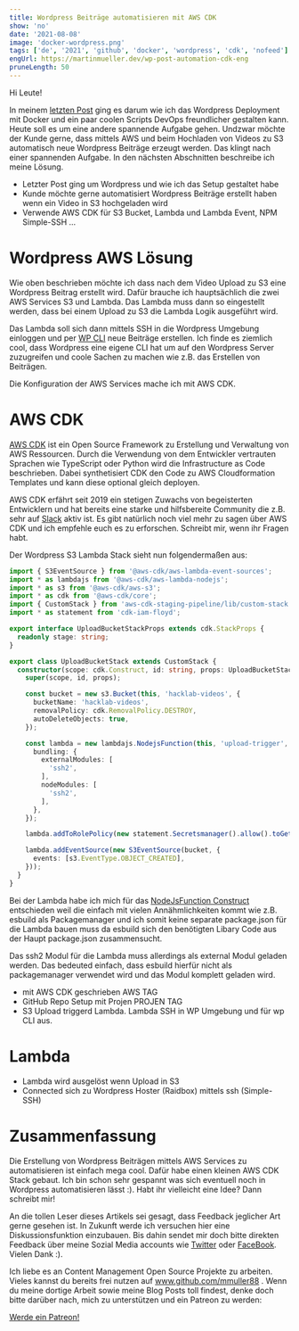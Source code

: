 ```yaml
---
title: Wordpress Beiträge automatisieren mit AWS CDK
show: 'no'
date: '2021-08-08'
image: 'docker-wordpress.png'
tags: ['de', '2021', 'github', 'docker', 'wordpress', 'cdk', 'nofeed'] #nofeed
engUrl: https://martinmueller.dev/wp-post-automation-cdk-eng
pruneLength: 50
---
```


Hi Leute!

In meinem [letzten Post](https://martinmueller.dev/wordpress-with-docker) ging es darum wie ich das Wordpress Deployment mit Docker und ein paar coolen Scripts DevOps freundlicher gestalten kann. Heute soll es um eine andere spannende Aufgabe gehen. Undzwar möchte der Kunde gerne, dass mittels AWS und beim Hochladen von Videos zu S3 automatisch neue Wordpress Beiträge erzeugt werden. Das klingt nach einer spannenden Aufgabe. In den nächsten Abschnitten beschreibe ich meine Lösung.


* Letzter Post ging um Wordpress und wie ich das Setup gestaltet habe
* Kunde möchte gerne automatisiert Wordpress Beiträge erstellt haben wenn ein Video in S3 hochgeladen wird
* Verwende AWS CDK für S3 Bucket, Lambda und Lambda Event, NPM Simple-SSH
...

# Wordpress AWS Lösung

Wie oben beschrieben möchte ich dass nach dem Video Upload zu S3 eine Wordpress Beitrag erstellt wird. Dafür brauche ich hauptsächlich die zwei AWS Services S3 und Lambda. Das Lambda muss dann so eingestellt werden, dass bei einem Upload zu S3 die Lambda Logik ausgeführt wird. 

Das Lambda soll sich dann mittels SSH in die Wordpress Umgebung einloggen und per [WP CLI](https://developer.wordpress.org/cli/commands/post/create/) neue Beiträge erstellen. Ich finde es ziemlich cool, dass Wordpress eine eigene CLI hat um auf den Wordpress Server zuzugreifen und coole Sachen zu machen wie z.B. das Erstellen von Beiträgen.

Die Konfiguration der AWS Services mache ich mit AWS CDK.

# AWS CDK
[AWS CDK](https://github.com/aws/aws-cdk) ist ein Open Source Framework zu Erstellung und Verwaltung von AWS Ressourcen. Durch die Verwendung von dem Entwickler vertrauten Sprachen wie TypeScript oder Python wird die Infrastructure as Code beschrieben. Dabei synthetisiert CDK den Code zu AWS Cloudformation Templates und kann diese optional gleich deployen.

AWS CDK erfährt seit 2019 ein stetigen Zuwachs von begeisterten Entwicklern und hat bereits eine starke und hilfsbereite Community die z.B. sehr auf [Slack](https://cdk-dev.slack.com) aktiv ist. Es gibt natürlich noch viel mehr zu sagen über AWS CDK und ich empfehle euch es zu erforschen. Schreibt mir, wenn ihr Fragen habt.


Der Wordpress S3 Lambda Stack sieht nun folgendermaßen aus:

```ts
import { S3EventSource } from '@aws-cdk/aws-lambda-event-sources';
import * as lambdajs from '@aws-cdk/aws-lambda-nodejs';
import * as s3 from '@aws-cdk/aws-s3';
import * as cdk from '@aws-cdk/core';
import { CustomStack } from 'aws-cdk-staging-pipeline/lib/custom-stack';
import * as statement from 'cdk-iam-floyd';

export interface UploadBucketStackProps extends cdk.StackProps {
  readonly stage: string;
}

export class UploadBucketStack extends CustomStack {
  constructor(scope: cdk.Construct, id: string, props: UploadBucketStackProps) {
    super(scope, id, props);

    const bucket = new s3.Bucket(this, 'hacklab-videos', {
      bucketName: 'hacklab-videos',
      removalPolicy: cdk.RemovalPolicy.DESTROY,
      autoDeleteObjects: true,
    });

    const lambda = new lambdajs.NodejsFunction(this, 'upload-trigger', {
      bundling: {
        externalModules: [
          'ssh2',
        ],
        nodeModules: [
          'ssh2',
        ],
      },
    });

    lambda.addToRolePolicy(new statement.Secretsmanager().allow().toGetSecretValue());

    lambda.addEventSource(new S3EventSource(bucket, {
      events: [s3.EventType.OBJECT_CREATED],
    }));
  }
}
```

Bei der Lambda habe ich mich für das [NodeJsFunction Construct](https://docs.aws.amazon.com/cdk/api/latest/docs/@aws-cdk_aws-lambda-nodejs.NodejsFunction.html) entschieden weil die einfach mit vielen Annähmlichkeiten kommt wie z.B. esbuild als Packagemanager und ich somit keine separate package.json für die Lambda bauen muss da esbuild sich den benötigten Libary Code aus der Haupt package.json zusammensucht.

Das ssh2 Modul für die Lambda muss allerdings als external Modul geladen werden. Das bedeuted einfach, dass esbuild hierfür nicht als packagemanager verwendet wird und das Modul komplett geladen wird.

* mit AWS CDK geschrieben AWS TAG
* GitHub Repo Setup mit Projen PROJEN TAG
* S3 Upload triggerd Lambda. Lambda SSH in WP Umgebung und für wp CLI aus.

# Lambda
* Lambda wird ausgelöst wenn Upload in S3
* Connected sich zu Wordpress Hoster (Raidbox) mittels ssh (Simple-SSH)

# Zusammenfassung
Die Erstellung von Wordpress Beiträgen mittels AWS Services zu automatisieren ist einfach mega cool. Dafür habe einen kleinen AWS CDK Stack gebaut. Ich bin schon sehr gespannt was sich eventuell noch in Wordpress automatisieren lässt :). Habt ihr vielleicht eine Idee? Dann schreibt mir!

An die tollen Leser dieses Artikels sei gesagt, dass Feedback jeglicher Art gerne gesehen ist. In Zukunft werde ich versuchen hier eine Diskussionsfunktion einzubauen. Bis dahin sendet mir doch bitte direkten Feedback über meine Sozial Media accounts wie [Twitter](https://twitter.com/MartinMueller_) oder [FaceBook](https://www.facebook.com/martin.muller.10485). Vielen Dank :).

Ich liebe es an Content Management Open Source Projekte zu arbeiten. Vieles kannst du bereits frei nutzen auf www.github.com/mmuller88 . Wenn du meine dortige Arbeit sowie meine Blog Posts toll findest, denke doch bitte darüber nach, mich zu unterstützen und ein Patreon zu werden:

<a href="https://www.patreon.com/bePatron?u=29010217" data-patreon-widget-type="become-patron-button">Werde ein Patreon!</a><script async src="https://c6.patreon.com/becomePatronButton.bundle.js"></script>